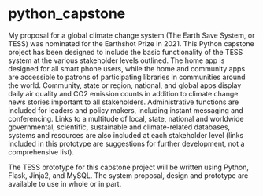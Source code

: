 # python_capstone
My proposal for a global climate change system (The Earth Save System, or TESS) was nominated for the Earthshot Prize in 2021. This Python capstone project has been designed to include the basic functionality of the TESS system at the various stakeholder levels outlined. The home app is designed for all smart phone users, while the home and community apps are accessible to patrons of participating libraries in communities around the world. Community, state or region, national, and global apps display daily air quality and CO2 emission counts in addition to climate change news stories important to all stakeholders. Administrative functions are included for leaders and policy makers, including instant messaging and conferencing. Links to a multitude of local, state, national and worldwide governmental, scientific, sustainable and climate-related databases, systems and resources are also included at each stakeholder level (links included in this prototype are suggestions for further development, not a comprehensive list).

The TESS prototype for this capstone project will be written using Python, Flask, Jinja2, and MySQL. The system proposal, design and prototype are available to use in whole or in part.
